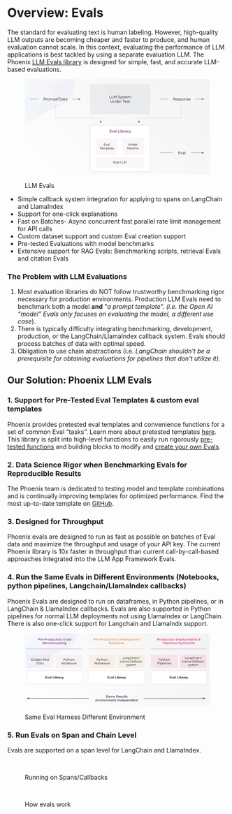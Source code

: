# Overview: Evals

The standard for evaluating text is human labeling. However, high-quality LLM outputs are becoming cheaper and faster to produce, and human evaluation cannot scale. In this context, evaluating the performance of LLM applications is best tackled by using a separate evaluation LLM. The Phoenix [LLM Evals library](how-to-evals/running-pre-tested-evals/) is designed for simple, fast, and accurate LLM-based evaluations.

<div data-full-width="false"><figure><img src="../.gitbook/assets/Screenshot 2023-09-04 at 9.46.39 PM.png" alt="" width="563"><figcaption><p>LLM Evals</p></figcaption></figure></div>

* Simple callback system integration for applying to spans on LangChain and LlamaIndex
* Support for one-click explanations
* Fast on Batches- Async concurrent fast parallel rate limit management for API calls
* Custom dataset support and custom Eval creation support
* Pre-tested Evaluations with model benchmarks
* Extensive support for RAG Evals: Benchmarking scripts, retrieval Evals and citation Evals

### The Problem with LLM Evaluations

1. Most evaluation libraries do NOT follow trustworthy benchmarking rigor necessary for production environments. Production LLM Evals need to benchmark both a model **and** "_a prompt template". (i.e. the Open AI “model” Evals only focuses on evaluating the model, a different use case_).
2. There is typically difficulty integrating benchmarking, development, production, or the LangChain/LlamaIndex callback system. Evals should process batches of data with optimal speed.
3. Obligation to use chain abstractions (i.e. _LangChain shouldn't be a prerequisite for obtaining evaluations for pipelines that don't utilize it)_.

## Our Solution: Phoenix LLM Evals

### 1. Support for Pre-Tested Eval Templates & custom eval templates

Phoenix provides pretested eval templates and convenience functions for a set of common Eval “tasks”. Learn more about pretested templates [here](how-to-evals/running-pre-tested-evals/). This library is split into high-level functions to easily run rigorously [pre-tested functions](how-to-evals/running-pre-tested-evals/) and building blocks to modify and [create your own Evals](concepts-evals/building-your-own-evals.md).

### 2. Data Science Rigor when Benchmarking Evals for Reproducible Results

The Phoenix team is dedicated to testing model and template combinations and is continually improving templates for optimized performance. Find the most up-to-date template on [GitHub](https://github.com/Arize-ai/phoenix/tree/main/tutorials/evals).

### 3. Designed for Throughput

Phoenix evals are designed to run as fast as possible on batches of Eval data and maximize the throughput and usage of your API key. The current Phoenix library is 10x faster in throughput than current call-by-call-based approaches integrated into the LLM App Framework Evals.

### 4. Run the Same Evals in Different Environments (Notebooks, python pipelines, Langchain/LlamaIndex callbacks)

Phoenix Evals are designed to run on dataframes, in Python pipelines, or in LangChain & LlamaIndex callbacks. Evals are also supported in Python pipelines for normal LLM deployments not using LlamaIndex or LangChain. There is also one-click support for Langchain and LlamaIndx support.

<figure><img src="../.gitbook/assets/Screenshot 2023-09-06 at 3.22.15 PM.png" alt=""><figcaption><p>Same Eval Harness Different Environment</p></figcaption></figure>

### 5. Run Evals on Span and Chain Level

Evals are supported on a span level for LangChain and LlamaIndex.

<figure><img src="broken-reference" alt=""><figcaption><p>Running on Spans/Callbacks</p></figcaption></figure>

<figure><img src="https://storage.cloud.google.com/arize-assets/phoenix/assets/images/How_Do_Evals_Work_Diagram.png" alt=""><figcaption><p>How evals work</p></figcaption></figure>
